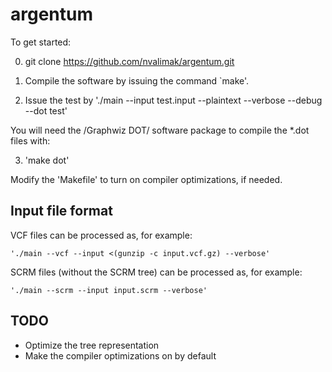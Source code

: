 argentum
====

To get started:

0) git clone https://github.com/nvalimak/argentum.git

1) Compile the software by issuing the command `make'.

2) Issue the test by './main --input test.input --plaintext --verbose --debug --dot test'

You will need the /Graphwiz DOT/ software package to compile the *.dot files with:

3) 'make dot'

Modify the 'Makefile' to turn on compiler optimizations, if needed.

Input file format
---

VCF files can be processed as, for example:

    './main --vcf --input <(gunzip -c input.vcf.gz) --verbose'

SCRM files (without the SCRM tree) can be processed as, for example:

    './main --scrm --input input.scrm --verbose'

TODO
----

* Optimize the tree representation
* Make the compiler optimizations on by default